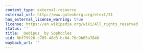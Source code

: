 ```yaml
---
content_type: external-resource
external_url: http://www.gutenberg.org/etext/31
has_external_license_warning: true
license: https://en.wikipedia.org/wiki/All_rights_reserved
status: ''
title: _Oedipus_ by Sophocles
uid: 0bf79926-c705-48d3-bc04-78c9b65a7848
wayback_url: ''
---
```

